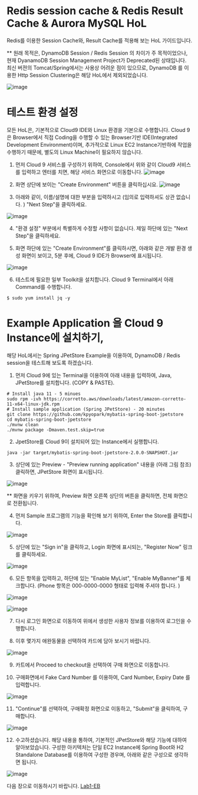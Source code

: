 # Redis session cache & Redis Result Cache & Aurora MySQL HoL

Redis를 이용한 Session Cache와, Result Cache를 적용해 보는 HoL 가이드입니다. 

** 원래 목적은, DynamoDB Session / Redis Session 의 차이가 주 목적이었으나, 현재 DyanamoDB Session Management Project가 Deprecated된 상태입니다. 최신 버젼의 Tomcat/Spring에서는 사용상 어려운 점이 있으므로, DynamoDB 를 이용한 Http Session Clustering은 해당 HoL에서 제외되었습니다.

![image](https://user-images.githubusercontent.com/9047122/85213506-41e3b900-b39a-11ea-9936-7a8defb3934f.png)

# 테스트 환경 설정

 모든 HoL은, 기본적으로 Cloud9 IDE와 Linux 환경을 기본으로 수행합니다. Cloud 9 은 Browser에서 직접 Coding을 수행할 수 있는 Browser기반 IDE(Integrated Development Environment)이며, 추가적으로 Linux EC2 Instance기반하에 작업을 수행하기 때문에, 별도의 Linux Machine이 필요하지 않습니다. 
 
1. 먼저 Cloud 9 서비스를 구성하기 위하여, Console에서 위와 같이 Cloud9 서비스를 입력하고 엔터를 치면, 해당 서비스 화면으로 이동합니다. 
![image](https://user-images.githubusercontent.com/9047122/85213530-a7d04080-b39a-11ea-929e-e97b33dc2626.png)


2. 화면 상단에 보이는 "Create Environment" 버튼을 클릭하십시요. 
![image](https://user-images.githubusercontent.com/9047122/85213580-48266500-b39b-11ea-983c-144b2a67d1bd.png)

3. 아래와 같이, 이름/설명에 대한 부분을 입력하시고 (임의로 입력하셔도 상관 없습니다. ) "Next Step"을 클릭하세요.

![image](https://user-images.githubusercontent.com/9047122/85213598-8c196a00-b39b-11ea-8c40-f3547adf6d55.png)

4. "환경 설정" 부분에서 특별하게 수정할 사항이 없습니다. 제일 하단에 있는 "Next Step"을 클릭하세요. 

5. 화면 하단에 있는 "Create Environment"를 클릭하시면, 아래와 같은 개발 환경 생성 화면이 보이고, 5분 후에, Cloud 9 IDE가 Browser에 표시됩니다. 

![image](https://user-images.githubusercontent.com/9047122/85213643-fb8f5980-b39b-11ea-99d8-d7730f84b34d.png)

6. 테스트에 필요한 일부 Toolkit을 설치합니다. Cloud 9 Terminal에서 아래 Command를 수행합니다. 

```
$ sudo yum install jq -y
```


# Example Application 을 Cloud 9 Instance에 설치하기, 

해당 HoL에서는 Spring JPetStore Example을 이용하여, DynamoDB / Redis session을 테스트해 보도록 하겠습니다.

1. 먼저 Cloud 9에 있는 Terminal을 이용하여 아래 내용을 입력하여, Java, JPetStore를 설치합니다. (COPY & PASTE). 

```
# Install java 11 - 5 minues
sudo rpm -ivh https://corretto.aws/downloads/latest/amazon-corretto-11-x64-linux-jdk.rpm
# Install sample application (Spring JPetStore) - 20 minutes
git clone https://github.com/kpyopark/mybatis-spring-boot-jpetstore
cd mybatis-spring-boot-jpetstore
./mvnw clean 
./mvnw package -Dmaven.test.skip=true
```

2. JpetStore를 Cloud 9이 설치되어 있는 Instance에서 실행합니다. 

```
java -jar target/mybatis-spring-boot-jpetstore-2.0.0-SNAPSHOT.jar
```

3. 상단에 있는 Preview - "Preview running application" 내용을 (아래 그림 참조) 클릭하면, JPetStore 화면이 표시됩니다. 

![image](https://user-images.githubusercontent.com/9047122/85239960-30b9ab80-b471-11ea-9861-c65733b79b24.png)

** 화면을 키우기 위하여, Preview 화면 오른쪽 상단의 버튼을 클릭하면, 전체 화면으로 전환됩니다. 


4. 먼저 Sample 프로그램의 기능을 확인해 보기 위하여, Enter the Store를 클릭합니다. 

![image](https://user-images.githubusercontent.com/9047122/85240016-82facc80-b471-11ea-94d6-e6fedde009bf.png)

5. 상단에 있는 "Sign in"을 클릭하고, Login 화면에 표시되는, "Register Now" 링크를 클릭하세요. 

![image](https://user-images.githubusercontent.com/9047122/85240059-af164d80-b471-11ea-9693-506e3b53f6c5.png)

6. 모든 항목을 입력하고, 하단에 있는 "Enable MyList", "Enable MyBanner"를 체크합니다. 
  (Phone 항목은 000-0000-0000 형태로 입력해 주셔야 합니다. )

![image](https://user-images.githubusercontent.com/9047122/85240087-d10fd000-b471-11ea-92c2-619a0dc735d3.png)

![image](https://user-images.githubusercontent.com/9047122/85240134-f7357000-b471-11ea-8024-86f087c4571a.png)

7. 다시 로그인 화면으로 이동하여 위에서 생성한 사용자 정보를 이용하여 로그인을 수행합니다.

8. 이후 몇가지 애완동물을 선택하여 카드에 담아 보시기 바랍니다. 

![image](https://user-images.githubusercontent.com/9047122/85240276-935f7700-b472-11ea-978f-7a20b23bae6e.png)

9. 카트에서 Proceed to checkout을 선택하여 구매 화면으로 이동합니다. 

10. 구매화면에서 Fake Card Number 를 이용하여, Card Number, Expiry Date 를 입력합니다. 

![image](https://user-images.githubusercontent.com/9047122/85240386-f4874a80-b472-11ea-8885-fd8111fb514e.png)

11. "Continue"를 선택하여, 구매확정 화면으로 이동하고, "Submit"을 클릭하여, 구매합니다. 

![image](https://user-images.githubusercontent.com/9047122/85240438-27314300-b473-11ea-9d82-3471d2494d9a.png)

12. 수고하셨습니다. 해당 내용을 통하여, 기본적인 JPetStore와 해당 기능에 대하여 알아보았습니다. 구성한 아키텍처는 단일 EC2 Instance에 Spring Boot와 H2 Standalone Database를 이용하여 구성한 경우며, 아래와 같은 구성으로 생각하면 됩니다. 

![image](https://user-images.githubusercontent.com/9047122/85339790-d1ff3b00-b51f-11ea-9161-28a49d5a6d4b.png)


다음 장으로 이동하시기 바랍니다. [Lab1-EB](Lab1-EB.md)
